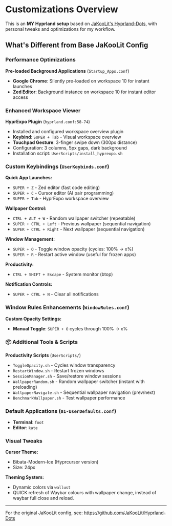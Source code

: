 # Customizations Overview

This is an **MY Hyprland setup** based on [JaKooLit's Hyprland-Dots](https://github.com/JaKooLit/Hyprland-Dots), with personal tweaks and optimizations for my workflow.

## What's Different from Base JaKooLit Config

###  Performance Optimizations

**Pre-loaded Background Applications** (`Startup_Apps.conf`)
- **Google Chrome**: Silently pre-loaded on workspace 10 for instant launches
- **Zed Editor**: Background instance on workspace 10 for instant editor access

###  Enhanced Workspace Viewer

**HyprExpo Plugin** (`hyprland.conf:58-74`)
- Installed and configured workspace overview plugin
- **Keybind**: `SUPER + Tab` - Visual workspace overview
- **Touchpad Gesture**: 3-finger swipe down (300px distance)
- Configuration: 3 columns, 5px gaps, dark background
- Installation script: `UserScripts/install_hyprexpo.sh`

###  Custom Keybindings (`UserKeybinds.conf`)

**Quick App Launches:**
- `SUPER + Z` - Zed editor (fast code editing)
- `SUPER + C` - Cursor editor (AI pair programming)
- `SUPER + Tab` - HyprExpo workspace overview

**Wallpaper Control:**
- `CTRL + ALT + W` - Random wallpaper switcher (repeatable)
- `SUPER + CTRL + Left` - Previous wallpaper (sequential navigation)
- `SUPER + CTRL + Right` - Next wallpaper (sequential navigation)

**Window Management:**
- `SUPER + O` - Toggle window opacity (cycles: 100% → x%)
- `SUPER + R` - Restart active window (useful for frozen apps)

**Productivity:**
- `CTRL + SHIFT + Escape` - System monitor (btop)

**Notification Controls:**
- `SUPER + CTRL + N` - Clear all notifications

### Window Rules Enhancements (`WindowRules.conf`)

**Custom Opacity Settings:**
- **Manual Toggle**: `SUPER + O` cycles through 100% → x%

### 📦 Additional Tools & Scripts

**Productivity Scripts** (`UserScripts/`)
- `ToggleOpacity.sh` - Cycles window transparency
- `RestartWindow.sh` - Restart frozen windows
- `SessionManager.sh` - Save/restore window sessions
- `WallpaperRandom.sh` - Random wallpaper switcher (instant with preloading)
- `WallpaperNavigate.sh` - Sequential wallpaper navigation (prev/next)
- `BenchmarkWallpaper.sh` - Test wallpaper performance



### Default Applications (`01-UserDefaults.conf`)

- **Terminal**: `foot`
- **Editor**: `kate`

### Visual Tweaks

**Cursor Theme:**
- Bibata-Modern-Ice (Hyprcursor version)
- Size: 24px

**Theming System:**
- Dynamic colors via `wallust` 
- QUICK refresh of Waybar colours with wallpaper change, instead of waybar full close and reload.

---

For the original JaKooLit config, see: https://github.com/JaKooLit/Hyprland-Dots
